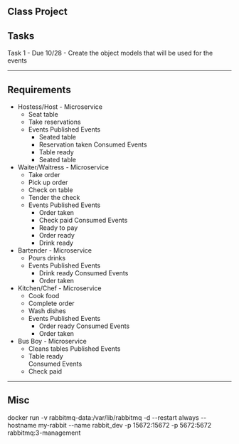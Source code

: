 Class Project
-----------------------
Tasks
-----------------------
Task 1 - Due 10/28 - Create the object models that will be used for the events


-----------------------
Requirements
-----------------------
- Hostess/Host - Microservice
	- Seat table
	- Take reservations
	- Events
		Published Events
		- Seated table
		- Reservation taken
		Consumed Events
		- Table ready
		- Seated table
- Waiter/Waitress - Microservice
	- Take order
	- Pick up order
	- Check on table
	- Tender the check
	- Events
		Published Events
		- Order taken 
		- Check paid 
		Consumed Events
		- Ready to pay
		- Order ready
		- Drink ready
- Bartender - Microservice
	- Pours drinks
	- Events
		Published Events
		- Drink ready
		Consumed Events
		- Order taken
- Kitchen/Chef - Microservice
	- Cook food
	- Complete order
	- Wash dishes
	- Events
		Published Events
		- Order ready
		Consumed Events
		- Order taken
- Bus Boy - Microservice
	- Cleans tables
	Published Events
	- Table ready	
	Consumed Events
	- Check paid


-------------------------------
Misc
-------------------------------
docker run -v rabbitmq-data:/var/lib/rabbitmq -d --restart always --hostname my-rabbit --name rabbit_dev -p 15672:15672 -p 5672:5672 rabbitmq:3-management